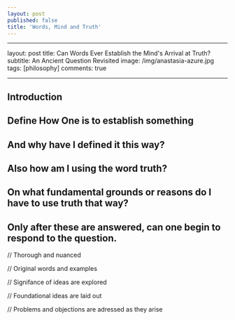 ```yaml
---
layout: post
published: false
title: 'Words, Mind and Truth'
---
```

---
layout: post
title: Can Words Ever Establish the Mind's Arrival at Truth? 
subtitle: An Ancient Question Revisited
image: /img/anastasia-azure.jpg
tags: [philosophy]
comments: true

---

## Introduction


## Define How One is to establish something

## And why have I defined it this way?

## Also how am I using the word truth?

## On what fundamental grounds or reasons do I have to use truth that way?

## Only after these are answered, can one begin to respond to the question.

// Thorough and nuanced

// Original words and examples

// Signifance of ideas are explored

// Foundational ideas are laid out

// Problems and objections are adressed as they arise